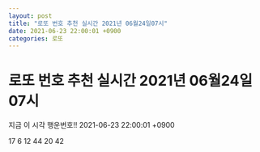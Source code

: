 ```yaml
---
layout: post
title: "로또 번호 추천 실시간 2021년 06월24일07시"
date: 2021-06-23 22:00:01 +0900
categories: 로또
---
```


# 로또 번호 추천 실시간 2021년 06월24일07시

지금 이 시각 행운번호!! 2021-06-23 22:00:01 +0900

 17  6  12  44  20  42 

